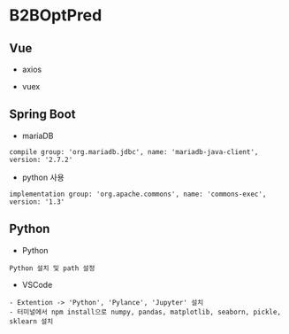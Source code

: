 # B2BOptPred

## Vue

* axios

* vuex

## Spring Boot

* mariaDB

```
compile group: 'org.mariadb.jdbc', name: 'mariadb-java-client', version: '2.7.2'
```

*	python 사용 

```
implementation group: 'org.apache.commons', name: 'commons-exec', version: '1.3'
```

## Python
* Python
```
Python 설치 및 path 설정
```
* VSCode

```
- Extention -> 'Python', 'Pylance', 'Jupyter' 설치
- 터미널에서 npm install으로 numpy, pandas, matplotlib, seaborn, pickle, sklearn 설치
```

